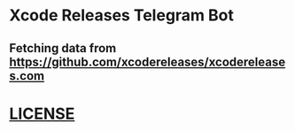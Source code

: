 # Xcode Releases Telegram Bot
## Fetching data from https://github.com/xcodereleases/xcodereleases.com

# [LICENSE](LICENSE.md)

